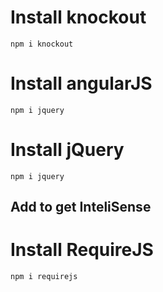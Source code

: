 # Install knockout 

`npm i knockout`

# Install angularJS

`npm i jquery`

# Install jQuery

`npm i jquery`

## Add <reference > to get InteliSense

# Install RequireJS

`npm i requirejs`
